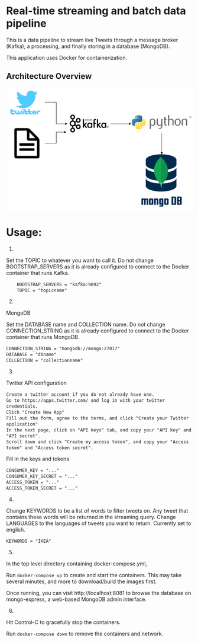 # Real-time streaming and batch data pipeline 

This is a data pipeline to stream live Tweets through a message broker (Kafka), a processing, and finally storing in a database (MongoDB).

This application uses Docker for containerization.

## Architecture Overview
![alt text](twitter_streaming.png)

# Usage:
1. 
Set the TOPIC to whatever you want to call it.
Do not change BOOTSTRAP_SERVERS as it is already configured to connect to the Docker container that runs Kafka.
```
	BOOTSTRAP_SERVERS = "kafka:9092"
	TOPIC = "topicname"
```

2.
MongoDB

Set the DATABASE name and COLLECTION name.
Do not change CONNECTION_STRING as it is already configured to connect to the Docker container that runs MongoDB.
```
CONNECTION_STRING = "mongodb://mongo:27017"
DATABASE = "dbname"
COLLECTION = "collectionname"
```
3. 
Twitter API configuration
```
Create a twitter account if you do not already have one.
Go to https://apps.twitter.com/ and log in with your twitter credentials.
Click "Create New App"
Fill out the form, agree to the terms, and click "Create your Twitter application"
In the next page, click on "API keys" tab, and copy your "API key" and "API secret".
Scroll down and click "Create my access token", and copy your "Access token" and "Access token secret".
```
Fill in the keys and tokens
```
CONSUMER_KEY = "..."
CONSUMER_KEY_SECRET = "..."
ACCESS_TOKEN = "..."
ACCESS_TOKEN_SECRET = "..."
```
4. 
Change KEYWORDS to be a list of words to filter tweets on. Any tweet that contains these words will be returned in the streaming query. Change LANGUAGES to the languages of tweets you want to return. Currently set to english.
```
KEYWORDS = "IKEA"
```
5.
In the top level directory containing docker-compose.yml,

Run ```docker-compose up``` to create and start the containers. This may take several minutes, and more to download/build the images first.

Once running, you can visit http://localhost:8081 to browse the database on mongo-express, a web-based MongoDB admin interface.

6.
Hit Control-C to gracefully stop the containers.

Run ```docker-compose down``` to remove the containers and network.


